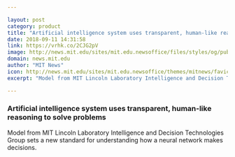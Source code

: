 ```yaml
---

layout: post
category: product
title: "Artificial intelligence system uses transparent, human-like reasoning to solve problems"
date: 2018-09-11 14:31:58
link: https://vrhk.co/2CJG2pV
image: http://news.mit.edu/sites/mit.edu.newsoffice/files/styles/og/public/images/2018/Lincoln-Laboratory-TbD-net-AI-system-graphic-MIT-00_1.jpg
domain: news.mit.edu
author: "MIT News"
icon: http://news.mit.edu/sites/mit.edu.newsoffice/themes/mitnews/favicon.ico
excerpt: "Model from MIT Lincoln Laboratory Intelligence and Decision Technologies Group sets a new standard for understanding how a neural network makes decisions."

---
```


### Artificial intelligence system uses transparent, human-like reasoning to solve problems

Model from MIT Lincoln Laboratory Intelligence and Decision Technologies Group sets a new standard for understanding how a neural network makes decisions.